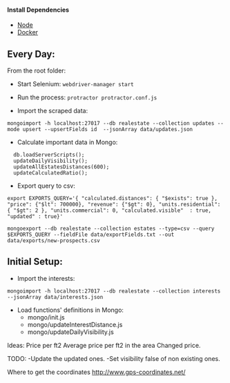 #### Install Dependencies
* [Node](https://nodejs.org/en/download/)
* [Docker](https://www.docker.com/)



## Every Day:
From the root folder:

* Start Selenium:
```webdriver-manager start```

* Run the process:
```protractor protractor.conf.js```

* Import the scraped data:
```
mongoimport -h localhost:27017 --db realestate --collection updates --mode upsert --upsertFields id  --jsonArray data/updates.json
```

* Calculate important data in Mongo:
```
  db.loadServerScripts();
  updateDailyVisibility();
  updateAllEstatesDistances(600);
  updateCalculatedRatio();
```

* Export query to csv:

```
export EXPORTS_QUERY='{ "calculated.distances": { "$exists": true }, "price": {"$lt": 700000}, "revenue": {"$gt": 0}, "units.residential": { "$gt": 2 }, "units.commercial": 0, "calculated.visible"  : true, "updated" : true}'

mongoexport --db realestate --collection estates --type=csv --query $EXPORTS_QUERY --fieldFile data/exportFields.txt --out data/exports/new-prospects.csv
```


## Initial Setup:

* Import the interests:
```
mongoimport -h localhost:27017 --db realestate --collection interests  --jsonArray data/interests.json
```

* Load functions' definitions in Mongo:
  * mongo/init.js
  * mongo/updateInterestDistance.js
  * mongo/updateDailyVisibility.js

Ideas:
Price per ft2
Average price per ft2 in the area
Changed price.


TODO:
-Update the updated ones.
-Set visibility false of non existing ones.


Where to get the coordinates
http://www.gps-coordinates.net/
